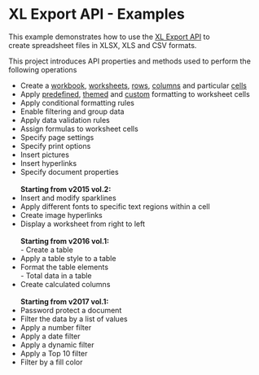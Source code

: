 # XL Export API - Examples


<p>This example demonstrates how to use the <a href="https://documentation.devexpress.com/#DocumentServer/CustomDocument114031">XL Export API</a> to create spreadsheet files in XLSX, XLS and CSV formats.</p>
<p>This project introduces API properties and methods used to perform the following operations

* Create a <a href="https://documentation.devexpress.com/#DocumentServer/CustomDocument114072">workbook</a>, <a href="https://documentation.devexpress.com/#DocumentServer/CustomDocument114074">worksheets</a>, <a href="https://documentation.devexpress.com/#DocumentServer/CustomDocument114079">rows</a>, <a href="https://documentation.devexpress.com/#DocumentServer/CustomDocument114078">columns</a> and particular <a href="https://documentation.devexpress.com/#DocumentServer/CustomDocument114083">cells</a>
* Apply <a href="https://documentation.devexpress.com/#DocumentServer/CustomDocument114394">predefined</a>, <a href="https://documentation.devexpress.com/#DocumentServer/CustomDocument114418">themed</a> and <a href="https://documentation.devexpress.com/#DocumentServer/CustomDocument114414">custom</a> formatting to worksheet cells
* Apply conditional formatting rules
* Enable filtering and group data
* Apply data validation rules
* Assign formulas to worksheet cells
* Specify page settings
* Specify print options
* Insert pictures
* Insert hyperlinks
* Specify document properties<br><br><strong>Starting from v2015 vol.2:</strong>
* Insert and modify sparklines
* Apply different fonts to specific text regions within a cell
* Create image hyperlinks
* Display a worksheet from right to left<br><br><strong>Starting from v2016 vol.1:</strong><br>- Create a table
* Apply a table style to a table
* Format the table elements<br>- Total data in a table
* Create calculated columns<br><br><strong>Starting from v2017 vol.1:</strong>
* Password protect a document 
* Filter the data by a list of values
* Apply a number filter
* Apply a date filter
* Apply a dynamic filter
* Apply a Top 10 filter
* Filter by a fill color </p>

<br/>


